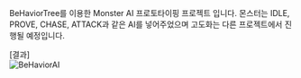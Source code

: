 BeHaviorTree를 이용한 Monster AI 프로토타이핑 프로젝트 입니다.
몬스터는 IDLE, PROVE, CHASE, ATTACK과 같은 AI를 넣어주었으며 고도화는 다른 프로젝트에서 진행될 예정입니다.

[결과]<br/>
![BeHaviorAI](https://github.com/user-attachments/assets/5ff61f56-e9be-4c6f-bbe0-fec20dd32f95)
